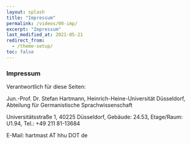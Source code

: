 ```yaml
---
layout: splash
title: "Impressum"
permalink: /videos/00-imp/
excerpt: "Impressum"
last_modified_at: 2021-05-21
redirect_from:
  - /theme-setup/
toc: false
---
```


### Impressum

Verantwortlich für diese Seiten:

Jun.-Prof. Dr. Stefan Hartmann, Heinrich-Heine-Universität Düsseldorf, Abteilung für Germanistische Sprachwissenschaft

Universitätsstraße 1, 40225 Düsseldorf, Gebäude: 24.53, Etage/Raum: U1.94, Tel.: +49 211 81-13684

E-Mail: hartmast AT hhu DOT de